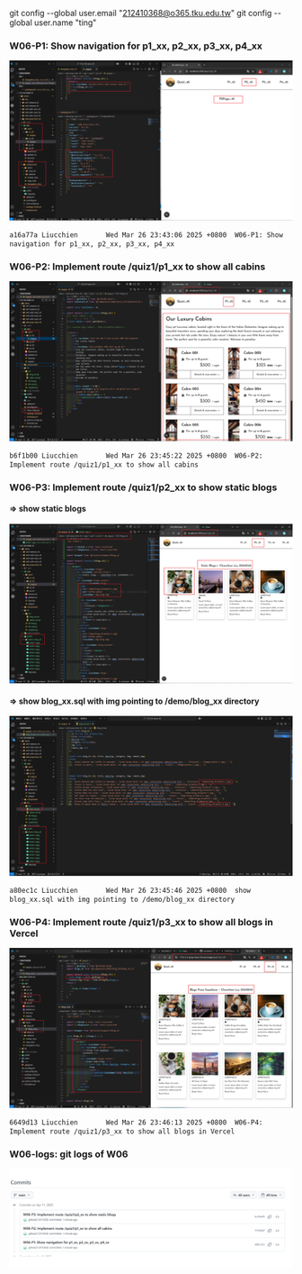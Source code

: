 git config --global user.email "212410368@o365.tku.edu.tw"
git config --global user.name "ting"

### W06-P1: Show navigation for p1_xx, p2_xx, p3_xx, p4_xx

![](w06-p1.png)

```
a16a77a Liucchien       Wed Mar 26 23:43:06 2025 +0800  W06-P1: Show navigation for p1_xx, p2_xx, p3_xx, p4_xx
```

### W06-P2: Implement route /quiz1/p1_xx to show all cabins

![](w06-p2.png)

```
b6f1b00 Liucchien       Wed Mar 26 23:45:22 2025 +0800  W06-P2: Implement route /quiz1/p1_xx to show all cabins
```

### W06-P3: Implement route /quiz1/p2_xx to show static blogs

#### => show static blogs

![](w06-p3-1.png)

#### => show blog_xx.sql with img pointing to /demo/blog_xx directory

![](w06-p3-2.png)

```
a80ec1c Liucchien       Wed Mar 26 23:45:46 2025 +0800  show blog_xx.sql with img pointing to /demo/blog_xx directory
```

### W06-P4: Implement route /quiz1/p3_xx to show all blogs in Vercel

![](w06-p4.png)

```
6649d13 Liucchien       Wed Mar 26 23:46:13 2025 +0800  W06-P4: Implement route /quiz1/p3_xx to show all blogs in Vercel
```

### W06-logs: git logs of W06

![](w06-logs.png)
